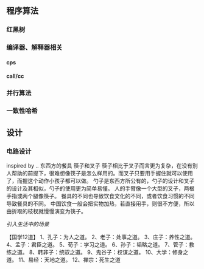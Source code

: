 ## 程序算法
### 红黑树
### 编译器、解释器相关
#### cps
#### call/cc
### 并行算法
### 一致性哈希
## 设计
### 电路设计

inspired by ..
东西方的餐具
筷子和叉子
筷子相比于叉子而言更为复杂，在没有别人帮助的前提下，很难想像筷子是怎么样用的。而叉子只要用手握住就可以使用了，而握这个动作小孩子都可以做。
勺子是东西方所公有的，勺子的设计和叉子的设计及其相似，勺子的使用更为简单易懂。
人的手臂像一个大型的叉子，两根手指或两个腿像筷子。
餐具的不同也导致饮食文化的不同，或者饮食习惯的不同导致餐具的不同。 
中国饮食一般会把实物加热，若直接用手，则很不方便，所以由折取的枝杈就慢慢演变为筷子。

*引入生活中的场景*

【国学12道】 1、孔子：为人之道。 2、老子：处事之道。 3、庄子：养性之道。 4、孟子：君臣之道。 5、荀子：学习之道。 6、孙子：韬略之道。 7、管子：教练之道。 8、韩非子：统驭之道。 9、鬼谷子：权谋之道。 10、大学：修身之道。 11、易经：天地之道。 12、禅宗：死生之道
